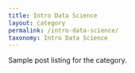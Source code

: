 ```yaml
---
title: Intro Data Science
layout: category
permalink: /intro-data-science/
taxonomy: Intro Data Science
---
```


Sample post listing for the category.
